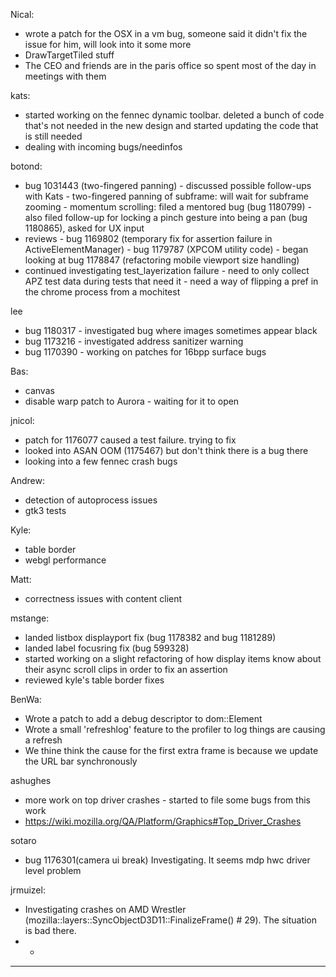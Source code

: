 Nical:
* wrote a patch for the OSX in a vm bug, someone said it didn't fix the issue for him, will look into it some more
* DrawTargetTiled stuff
* The CEO and friends are in the paris office so spent most of the day in meetings with them



kats:
* started working on the fennec dynamic toolbar. deleted a bunch of code that's not needed in the new design and started updating the code that is still needed
* dealing with incoming bugs/needinfos



botond:
  - bug 1031443 (two-fingered panning)
          - discussed possible follow-ups with Kats
              - two-fingered panning of subframe: will wait for subframe zooming
              - momentum scrolling: filed a mentored bug (bug 1180799)
          - also filed follow-up for locking a pinch gesture into being a pan (bug 1180865), asked for UX input
  - reviews
          - bug 1169802 (temporary fix for assertion failure in ActiveElementManager)
          - bug 1179787 (XPCOM utility code)
          - began looking at bug 1178847 (refactoring mobile viewport size handling)
  - continued investigating test_layerization failure
          - need to only collect APZ test data during tests that need it
          - need a way of flipping a pref in the chrome process from a mochitest



lee
* bug 1180317 - investigated bug where images sometimes appear black
* bug 1173216 - investigated address sanitizer warning
* bug 1170390 - working on patches for 16bpp surface bugs



Bas:
* canvas
* disable warp patch to Aurora - waiting for it to open



jnicol:
* patch for 1176077 caused a test failure. trying to fix
* looked into ASAN OOM (1175467) but don't think there is a bug there
* looking into a few fennec crash bugs



Andrew:
* detection of autoprocess issues
* gtk3 tests



Kyle:
* table border
* webgl performance



Matt:
* correctness issues with content client



mstange:
* landed listbox displayport fix (bug 1178382 and bug 1181289)
* landed label focusring fix (bug 599328)
* started working on a slight refactoring of how display items know about their async scroll clips in order to fix an assertion
* reviewed kyle's table border fixes



BenWa:
* Wrote a patch to add a debug descriptor to dom::Element
* Wrote a small 'refreshlog' feature to the profiler to log things are causing a refresh
* We thine think the cause for the first extra frame is because we update the URL bar synchronously



ashughes
* more work on top driver crashes - started to file some bugs from this work
* https://wiki.mozilla.org/QA/Platform/Graphics#Top_Driver_Crashes




sotaro
* bug 1176301(camera ui break) Investigating. It seems mdp hwc driver level problem



jrmuizel:
* Investigating crashes on AMD Wrestler (mozilla::layers::SyncObjectD3D11::FinalizeFrame()  # 29). The situation is bad there.
* * 


________________


